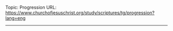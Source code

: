 Topic: Progression
URL: https://www.churchofjesuschrist.org/study/scriptures/tg/progression?lang=eng

---

